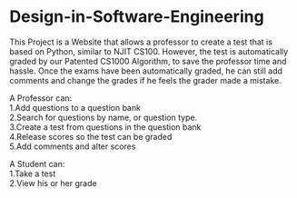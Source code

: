 # Design-in-Software-Engineering
This Project is a Website that allows a professor to create a test that is based on Python, similar to NJIT CS100. However, the test is automatically graded by our Patented CS1000 Algorithm, to save the professor time and hassle. Once the exams have been automatically graded, he can still add comments and change the grades if he feels the grader made a mistake. 

A Professor can:  
1.Add questions to a question bank                                      
2.Search for questions by name, or question type.                       
3.Create a test from questions in the question bank               
4.Release scores so the test can be graded            
5.Add comments and alter scores               


A Student can:  
1.Take a test                   
2.View his or her grade
